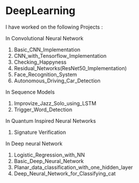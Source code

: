 # DeepLearning

I have worked on the following Projects :

In Convolutional Neural Network
1. Basic_CNN_Implementation
2. CNN_with_Tensorflow_Implementation
3. Checking_Happyness
4. Residual_Networks(ResNet50_Implementation)
5. Face_Recognition_System
6. Autonomous_Driving_Car_Detection

In Sequence Models 
1. Improvize_Jazz_Solo_using_LSTM
2. Trigger_Word_Detection

In Quantum Inspired Neural Networks
1. Signature Verification

In Deep neural Network
1. Logistic_Regression_with_NN
2. Basic_Deep_Neural_Network
3. Planar_data_classification_with_one_hidden_layer
4. Deep_Neural_Network_for_Classifying_cat
